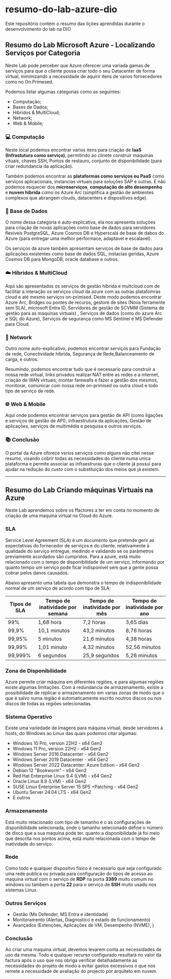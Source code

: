 
# resumo-do-lab-azure-dio
  Este repositório contém o resumo das lições aprendidas durante o desenvolvimento do lab na DIO

## Resumo do Lab Microsoft Azure - Localizando Serviços por Categoria
  Neste Lab pode perceber que Azure oferecer uma variada gamas de serviços para que o cliente possa criar todo o seu Datacenter de forma virtual, minimizando a necessidade
de aquirir itens de varios fornecedores como no On.Primesed.

Podemos listar algumas categorias como as seguintes:
- Computação;
- Bases de Dados;
- Híbridos & MultiCloud;
- Network;
- Web & Mobile;

### 💻 Computação
  Neste local podemos encontrar varios itens para criação de **IaaS (Infrastutura como serviço)**, permitindo ao clinete construir maquinas vituais, chaves SSH, Pontos de restauro, conjunto de disponibilidade (para criar redundancia da aplicação).

  Também podemos encontrar as **plataformas como serviços ou PaaS** como serviços aplicacionais, instancias virtuais para soluções SAP e outras. E não podemos esquecer dos **microserviços**, **computação de alto desempenho**  e **nuvem hibrida** como os Azure Arc (simplifica a gestão de ambientes complexos que abrangem clouds, datacenters e dispositivos edge).

### 💾 Base de Dados
  O nome dessa categoria é auto-explicativa, ela nos apresenta soluções para criação de novas aplicações como base de dados para servidores flexiveis PostgreSQL, Azure Cosmos DB e Hyperscala de base de dabos do Azure (para entregar uma melhor performace, adaptavel e escalavel).

  Os serviços da azure também apresentam serviços de base de dados para aplicações existentes como base de dados SQL, instacias geridas, Azure Cosmos DB para MongoDB, oracle database e outros.

### ☁️ Híbridos & MultiCloud
  Aqui são apresentados os serviços de gestão híbrida e multcloud com de facilitar a interação os serviços cloud da azure com as outras platafomras cloud e até mesmo serviços on-primised. Deste modo podemos encontrar Azure Arc, Bridges ou pontes de recuros, gestore de sites (Nova ferramente sem SLA), microsoft Entra ID, Servidores de gestão de SCVMM (Sistema de gestão para as maquinas virtuais) , Serviços de dados (como do azure Arc e SQL do Azure), Serviços de segurança como MS Sentinel e MS Defender para Cloud.
  
### 📶 Network
  Outro nome auto-explicativo, podemos encontrar serviços para Fundação de rede, Conectividade híbrida, Segurança de Rede,Balanceamento de carga, e outros.

  Resumindo, podemos encontrar tudo que é necessario para construir a nossa rede virtual, links privados realizar NAT entre as redes e a internet, criação de WAN virtuais, montar farewalls e fazer a gestão dos mesmos, monitorar, comunicar com nossa rede on-primised ou outra cloud e todo tipo de serviço de rede.


### 🌐 Web & Mobile
  Aqui onde podemos encontrar serviços para gestão de API (como ligações e serviços de gestão de API), Infraestrutura da aplicações, Gestão de aplicações, serviços de multimédia e pesquisa e outros serviços.

### 📚 Conclusão
  O portal da Azure oforece vsrios serviços como alguns não citei nesse resumo, visando cobrir todas as necessidades do cliente numa unica plataforma e permite associar as infraestruras que o cliente já possui para ajudar na redução do custo com o substituição dos meios que já existem. 



--------------------------------------------------------------------------------------------------------------------------------------------------------------------------------------------------------------------------------------------------------------------------


## Resumo do Lab Criando máquinas Virtuais na Azure

  Neste Lab aprendemos sobre os ffactores a ter em conta no momento de criação de uma maquina virtual na Cloud do Azure.

### SLA
  Service Level Agreement (SLA) é um documento que pretende gerir as expectativas do fornecedor de serviços e do cliente, relativamente à qualidade do serviço entregue, medindo e validando se os parâmetros previamente acordados são cumpridos. Para a azure, está muito relacionado com o tempo de disponibilidade de um serviço, informando por quanto tempo um serviço pode ficar indisponivel sem que a gente possa cobrar pelos danos causados.

  Abaixo apresento uma tabela que demonstra o tempo de indisponibilidade normal de um serviço de acordo com tipo de SLA:

| Tipos de SLA |Tempo de inatividade por semana |	Tempo de inatividade por mês |	Tempo de inatividade por ano |
|-------|--------|-------------|-----------|
|99% |	1,68 hora |	7,2 horas	| 3,65 dias |
|99,9%	| 10,1 minutos	| 43,2 minutos |	8,76 horas |
|99,95%	| 5 minutos |	21,6 minutos |	4,38 horas |
|99,99%	| 1,01 minuto |	4,32 minutos |	52,56 minutos |
|99,999%	| 6 segundos |	25,9 segundos |	5,26 minutos |

### Zona de Disponibilidade
  Azure permite criar máquina em diferentes regiões, e para algumas regiões existe algumas limitações.
  Com a redundancia de armazenamento, existe a possibilidade de réplicar o armazenamento em varias zonas de modo que o que é salvo numa região é automaticamente escrito noutros discos ou nos discos de todas as regiões selecionadas.

### Sistema Operativo
  Existe uma variedade de imagens para máquina virtual, desde servidores à hosts, do Windows ao Linux das quais podemos citar algumas:
- Windows 10 Pro, version 22H2 - x64 Gen2
- Windows 11 Pro, version 22H2 - x64 Gen2
- Windows Server 2016 Datacenter - x64 Gen2
- Windows Server 2019 Datacenter - x64 Gen2
- Windows Server 2022 Datacenter: Azure Edition - x64 Gen2
- Debian 12 "Bookworm" - x64 Gen2
- Red Hat Enterprise Linux 9.4 (LVM) - x64 Gen2
- Oracle Linux 8.9 (LVM) - x64 Gen2
- SUSE Linux Enterprise Server 15 SP5 +Patching - x64 Gen2
- Ubuntu Server 24.04 LTS - x64 Gen2
-  E outros

### Armazenamento
  Está muito relacionado com tipo de tamanho e o as configurações de disponibilidade selecionada, onde o tamanho selecionado define o número de disco que a sua maquina pode ter. quanto a disponibilidade já foi meio que descrita nos pontos acima, está muito relacionada com o tempo de inatividade do serviço.

### Rede
  Como todo e qualquer dispositvo físico é necessario que seja configurado uma rede publica ou privada para configuração do tipos de acesso ao maquina virtual com o serviço de **RDP** na porta **3389** muito comum no windows ou tambem a porta **22** para o serviço de **SSH** muito usado nos sistemas Linux.
  
### Outros Serviços
- Gestão (Ms Defender, MS Entra e identidade)
- Monitoramento (Alertas, Diagnostico e estado de funcionamento)
- Avançados (Extenções, Aplicações de VM, Desempenho (NVME), )

### Conclusão
  Ao criar uma maquina virtual, devemos levarem conta as necessidades de uso da mesma. Todo e qualquer recurso configurado resultará no valor da factura após o uso que nos obriga verificar detalhadamente as necessidades do projeto de modo a evitar gastos excessivos o que nos remete a necessidade de avaliação do projecto por arquiteto em nuvem.
